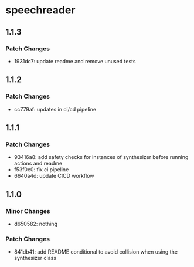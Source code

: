 # speechreader

## 1.1.3

### Patch Changes

- 1931dc7: update readme and remove unused tests

## 1.1.2

### Patch Changes

- cc779af: updates in ci/cd pipeline

## 1.1.1

### Patch Changes

- 93416a8: add safety checks for instances of synthesizer before running actions and readme
- f53f0e0: fix ci pipeline
- 6640a4d: update CICD workflow

## 1.1.0

### Minor Changes

- d650582: nothing

### Patch Changes

- 841db41: add README conditional to avoid collision when using the synthesizer class
